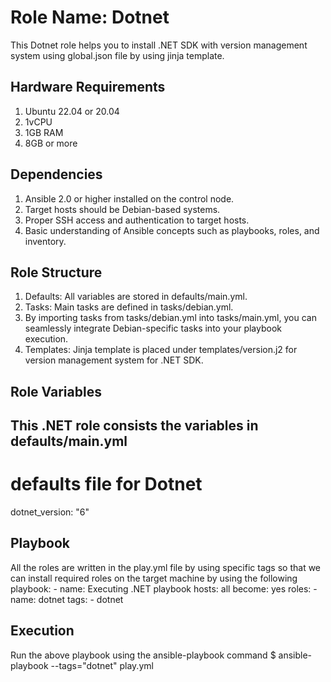 Role Name: Dotnet
=========

This Dotnet role helps you to install .NET SDK with version management system using global.json file by using jinja template.

Hardware Requirements
---------------------
1. Ubuntu 22.04 or 20.04
2. 1vCPU
3. 1GB RAM
4. 8GB or more

Dependencies
------------
1.  Ansible 2.0 or higher installed on the control node. 
2.  Target hosts should be Debian-based systems. 
3.  Proper SSH access and authentication to target hosts. 
4.  Basic understanding of Ansible concepts such as playbooks, roles, and inventory.

Role Structure
--------------
1.  Defaults: All variables are stored in defaults/main.yml.                                                   
2.  Tasks: Main tasks are defined in tasks/debian.yml.   
3.  By importing tasks from tasks/debian.yml into tasks/main.yml, you can seamlessly integrate Debian-specific tasks into your playbook execution.
4.  Templates: Jinja template is placed under templates/version.j2 for version management system for .NET SDK.

Role Variables
--------------

This .NET role consists the variables in defaults/main.yml 
---
# defaults file for Dotnet
dotnet_version: "6"

Playbook
--------

All the roles are written in the play.yml file by using specific tags so that we can install required roles on the target machine by using the following playbook:
    - name: Executing .NET playbook
      hosts: all
      become: yes
  	roles:
  	- name: dotnet
    	  tags:
     	  - dotnet

Execution
---------

Run the above playbook using the ansible-playbook command 
$ ansible-playbook --tags="dotnet" play.yml







